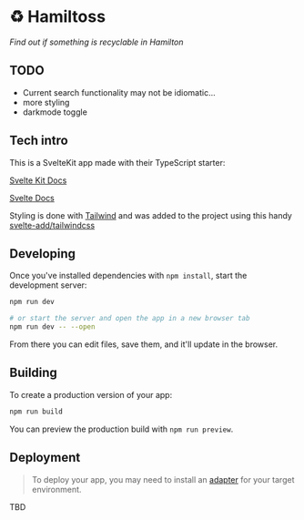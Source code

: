 # ♻️ Hamiltoss

_Find out if something is recyclable in Hamilton_

## TODO

- Current search functionality may not be idiomatic...
- more styling
- darkmode toggle

## Tech intro

This is a SvelteKit app made with their TypeScript starter:

[Svelte Kit Docs](https://kit.svelte.dev/docs/introduction)

[Svelte Docs](https://svelte.dev/docs)

Styling is done with [Tailwind](https://tailwindcss.com/docs/installation) and was added to the project using this handy [svelte-add/tailwindcss](https://github.com/svelte-add/tailwindcss)

## Developing

Once you've installed dependencies with `npm install`, start the development server:

```bash
npm run dev

# or start the server and open the app in a new browser tab
npm run dev -- --open
```

From there you can edit files, save them, and it'll update in the browser.

## Building

To create a production version of your app:

```bash
npm run build
```

You can preview the production build with `npm run preview`.

## Deployment

> To deploy your app, you may need to install an [adapter](https://kit.svelte.dev/docs/adapters) for your target environment.

TBD
